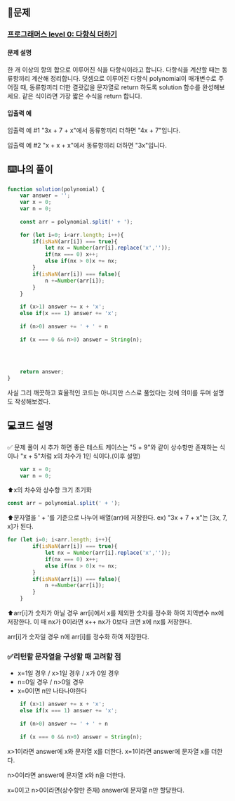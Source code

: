 ## 📜문제
### [프로그래머스 level 0: 다항식 더하기](https://school.programmers.co.kr/learn/courses/30/lessons/120863)

#### 문제 설명
한 개 이상의 항의 합으로 이루어진 식을 다항식이라고 합니다. 다항식을 계산할 때는 동류항끼리 계산해 정리합니다. 덧셈으로 이루어진 다항식 polynomial이 매개변수로 주어질 때, 동류항끼리 더한 결괏값을 문자열로 return 하도록 solution 함수를 완성해보세요. 같은 식이라면 가장 짧은 수식을 return 합니다.

#### 입출력 예

입출력 예 #1
"3x + 7 + x"에서 동류항끼리 더하면 "4x + 7"입니다.

입출력 예 #2
"x + x + x"에서 동류항끼리 더하면 "3x"입니다.

## ⌨️나의 풀이
```js
function solution(polynomial) {
    var answer = '';
    var x = 0;
    var n = 0;
    
    const arr = polynomial.split(' + ');
    
    for (let i=0; i<arr.length; i++){
        if(isNaN(arr[i]) === true){
            let nx = Number(arr[i].replace('x',''));
            if(nx === 0) x++;
            else if(nx > 0)x += nx;  
        }
        if(isNaN(arr[i]) === false){
            n +=Number(arr[i]);
        }
    }
    
    if (x>1) answer += x + 'x';
    else if(x === 1) answer += 'x';
    
    if (n>0) answer += ' + ' + n
    
    if (x === 0 && n>0) answer = String(n);
    
    

    
    return answer;
}
```
사실 그리 깨끗하고 효율적인 코드는 아니지만 스스로 풀었다는 것에 의미를 두며 설명도 작성해보겠다.

## 💻코드 설명
✅ 문제 풀이 시 추가 하면 좋은 테스트 케이스는 "5 + 9"와 같이 상수항만 존재하는 식이나 "x + 5"처럼 x의 차수가 1인 식이다.(이후 설명)

```js
	var x = 0;
    var n = 0;
```
⬆️x의 차수와 상수항 크기 초기화

```js
const arr = polynomial.split(' + ');
```
⬆️문자열을 ' + '를 기준으로 나누어 배열(arr)에 저장한다.
ex) "3x + 7 + x"는 [3x, 7, x]가 된다.  

```js
for (let i=0; i<arr.length; i++){
        if(isNaN(arr[i]) === true){
            let nx = Number(arr[i].replace('x',''));
            if(nx === 0) x++;
            else if(nx > 0)x += nx;  
        }
        if(isNaN(arr[i]) === false){
            n +=Number(arr[i]);
        }
    }
```
⬆️arr[i]가 숫자가 아닐 경우 arr[i]에서 x를 제외한 숫자를 정수화 하여 지역변수 nx에 저장한다.
이 때 nx가 0이라면 x++
nx가 0보다 크면 x에 nx를 저장한다.

arr[i]가 숫자일 경우 n에 arr[i]를 정수화 하여 저장한다.


### ✅리턴할 문자열을 구성할 때 고려할 점


   + x=1일 경우 / x>1일 경우 / x가 0일 경우
   + n=0일 경우 / n>0일 경우
   + x=0이면 n만 나타나야한다


```js
	if (x>1) answer += x + 'x';
    else if(x === 1) answer += 'x';
    
    if (n>0) answer += ' + ' + n
    
    if (x === 0 && n>0) answer = String(n);
```
x>1이라면 answer에 x와 문자열 x를 더한다.
x=1이라면 answer에 문자열 x를 더한다.

n>0이라면 answer에 문자열 x와 n을 더한다.

x=0이고 n>0이라면(상수항만 존재) answer에 문자열 n만 할당한다.

